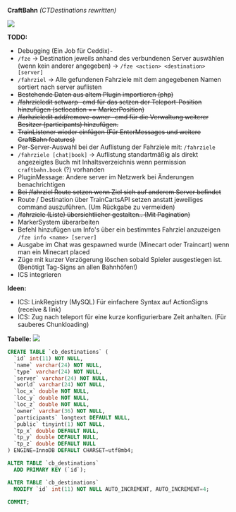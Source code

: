 **CraftBahn** _(CTDestinations rewritten)_

![](https://media.tenor.com/images/b31da936191fcccadb8fc6e0fc777070/tenor.gif)

**TODO:**
- Debugging (Ein Job für Ceddix)- 
- `/fze` -> Destination jeweils anhand des verbundenen Server auswählen (wenn kein anderer angegeben) -> `/fze <action> <destination> [server]`
- `/fahrziel` <destination> -> Alle gefundenen Fahrziele mit dem angegebenen Namen sortiert nach server auflisten
- ~~Bestehende Daten aus altem Plugin importieren (php)~~
- ~~/fahrzieledit setwarp -cmd für das setzen der Teleport-Position hinzufügen (setlocation == MarkerPosition)~~
- ~~/farhzieledit add/remove-owner -cmd für die Verwaltung weiterer Besitzer (participants) hinzufügen.~~
- ~~TrainListener wieder einfügen (Für EnterMessages und weitere CraftBahn features)~~
- Per-Server-Auswahl bei der Auflistung der Fahrziele mit: `/fahrziele `
- `/fahrziele [chat|book]` -> Auflistung standartmäßig als direkt angezeigtes Buch mit Inhaltsverzeichnis wenn permission `craftbahn.book` (?) vorhanden
- PluginMessage: Andere server im Netzwerk bei Änderungen benachrichtigen
- ~~Bei /fahrziel Route setzen wenn Ziel sich auf anderem Server befindet~~ 
- Route / Destination über TrainCartsAPI setzen anstatt jeweiliges command auszuführen. (Um Rückgabe zu vermeiden)
- ~~/fahrziele (Liste) übersichtlicher gestalten.. (Mit Pagination)~~ 
- MarkerSystem überarbeiten
- Befehl hinzufügen um Info's über ein bestimmtes Fahrziel anzuzeigen `/fze info <name> [server]`
- Ausgabe im Chat was gespawned wurde (Minecart oder Traincart) wenn man ein Minecart placed
- Züge mit kurzer Verzögerung löschen sobald Spieler ausgestiegen ist. (Benötigt Tag-Signs an allen Bahnhöfen!)
- ICS integrieren

**Ideen:**
- ICS: LinkRegistry (MySQL) Für einfachere Syntax auf ActionSigns (receive & link)
- ICS: Zug nach teleport für eine kurze konfigurierbare Zeit anhalten. (Für sauberes Chunkloading)

**Tabelle:**
![](https://craft-together.de/~irgendsoeintyp/chrome_42JbdTaOft.png)

``` sql
CREATE TABLE `cb_destinations` (
  `id` int(11) NOT NULL,
  `name` varchar(24) NOT NULL,
  `type` varchar(24) NOT NULL,
  `server` varchar(24) NOT NULL,
  `world` varchar(24) NOT NULL,
  `loc_x` double NOT NULL,
  `loc_y` double NOT NULL,
  `loc_z` double NOT NULL,
  `owner` varchar(36) NOT NULL,
  `participants` longtext DEFAULT NULL,
  `public` tinyint(1) NOT NULL,
  `tp_x` double DEFAULT NULL,
  `tp_y` double DEFAULT NULL,
  `tp_z` double DEFAULT NULL
) ENGINE=InnoDB DEFAULT CHARSET=utf8mb4;

ALTER TABLE `cb_destinations`
  ADD PRIMARY KEY (`id`);

ALTER TABLE `cb_destinations`
  MODIFY `id` int(11) NOT NULL AUTO_INCREMENT, AUTO_INCREMENT=4;
  
COMMIT;
```
